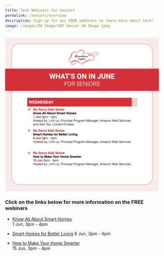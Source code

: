 ```yaml
---
title: Tech Webinars for Seniors
permalink: /seniors/overview
description: Sign up for our FREE webinars to learn more about tech!
image: /images/OG Image/SNT Senior OG Image.jpeg
---
```

![Free webinars on smart homes in June for seniors](/images/Updated-Whats-On-Seniors.jpeg)

### Click on the links below for more information on the FREE webinars

* [Know All About Smart Homes  ](/seniors/my-savvy-kaki/smarthomes1-jun2022)<br>
1 Jun, 3pm - 4pm
 
* [Smart Homes for Better Living](/seniors/my-savvy-kaki/smarthomes2-jun2022)
8 Jun, 3pm - 4pm

* [How to Make Your Home Smarter](/seniors/my-savvy-kaki/smarthomes3-jun2022)<br>
15 Jun, 3pm - 4pm